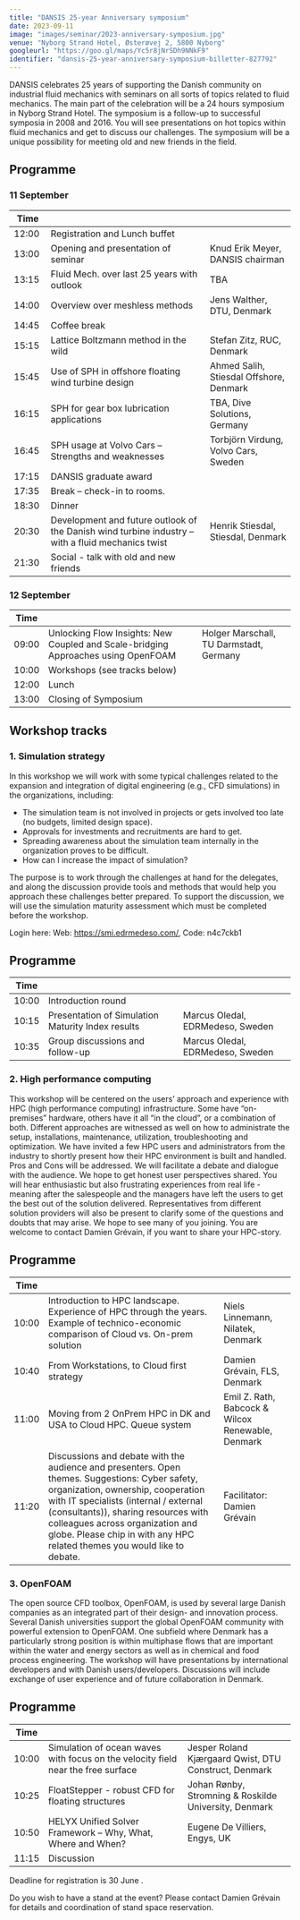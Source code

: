```yaml
---
title: "DANSIS 25-year Anniversary symposium"
date: 2023-09-11
image: "images/seminar/2023-anniversary-symposium.jpg"
venue: "Nyborg Strand Hotel, Østerøvej 2, 5800 Nyborg"
googleurl: "https://goo.gl/maps/Yc5r8jNrSDh9NNkF9"
identifier: "dansis-25-year-anniversary-symposium-billetter-827792"
---
```


DANSIS celebrates 25 years of supporting the Danish community on industrial fluid mechanics with seminars on all sorts of topics related to fluid mechanics. The main part of the celebration will be a 24 hours symposium in Nyborg Strand Hotel. The symposium is a follow-up to successful symposia in 2008 and 2016. You will see presentations on hot topics within fluid mechanics and get to discuss our challenges. The symposium will be a unique possibility for meeting old and new friends in the field.

## Programme

### 11 September

| Time  |             |             |
| ----- | ----------- | ----------- |
| 12:00 | Registration and Lunch buffet |             |
| 13:00 | Opening and presentation of seminar | Knud Erik Meyer, DANSIS chairman |
| 13:15 | Fluid Mech. over last 25 years with outlook | TBA |
| 14:00 | Overview over meshless methods | Jens Walther, DTU, Denmark |
| 14:45 | Coffee break | |
| 15:15 | Lattice Boltzmann method in the wild | Stefan Zitz, RUC, Denmark |
| 15:45 | Use of SPH in offshore floating wind turbine design | Ahmed Salih, Stiesdal Offshore, Denmark |
| 16:15 | SPH for gear box lubrication applications | TBA, Dive Solutions, Germany |
| 16:45 | SPH usage at Volvo Cars – Strengths and weaknesses | Torbjörn Virdung, Volvo Cars, Sweden |
| 17:15 | DANSIS graduate award | |
| 17:35 | Break – check-in to rooms. | |
| 18:30 | Dinner | |
| 20:30 | Development and future outlook of the Danish wind turbine industry – with a fluid mechanics twist | Henrik Stiesdal, Stiesdal, Denmark |
| 21:30 | Social - talk with old and new friends | |

### 12 September

| Time  |             |             |
| ----- | ----------- | ----------- |
| 09:00 | Unlocking Flow Insights: New Coupled and Scale-bridging Approaches using OpenFOAM | Holger Marschall, TU Darmstadt, Germany |
| 10:00 | Workshops (see tracks below) | |
| 12:00 | Lunch | |
| 13:00 | Closing of Symposium | |

## Workshop tracks

### 1. Simulation strategy
In this workshop we will work with some typical challenges related to the expansion and integration of digital engineering (e.g., CFD simulations) in the organizations, including:
- The simulation team is not involved in projects or gets involved too late (no budgets, limited design space).
- Approvals for investments and recruitments are hard to get.
- Spreading awareness about the simulation team internally in the organization proves to be difficult.
- How can I increase the impact of simulation?

The purpose is to work through the challenges at hand for the delegates, and along the discussion provide tools and methods that would help you approach these challenges better prepared.
To support the discussion, we will use the simulation maturity assessment which must be completed before the workshop.

Login here: Web: https://smi.edrmedeso.com/, Code: n4c7ckb1

## Programme

| Time  |             |             |
| ----- | ----------- | ----------- |
| 10:00 | Introduction round | |
| 10:15 | Presentation of Simulation Maturity Index results | Marcus Oledal, EDRMedeso, Sweden |
| 10:35 | Group discussions and follow-up | Marcus Oledal, EDRMedeso, Sweden |

### 2. High performance computing
This workshop will be centered on the users’ approach and experience with HPC (high performance computing) infrastructure. Some have “on-premises” hardware, others have it all “in the cloud”, or a combination of both. Different approaches are witnessed as well on how to administrate the setup, installations, maintenance, utilization, troubleshooting and optimization. We have invited a few HPC users and administrators from the industry to shortly present how their HPC environment is built and handled. Pros and Cons will be addressed. We will facilitate a debate and dialogue with the audience. We hope to get honest user perspectives shared. You will hear enthusiastic but also frustrating experiences from real life - meaning after the salespeople and the managers have left the users to get the best out of the solution delivered. Representatives from different solution providers will also be present to clarify some of the questions and doubts that may arise. We hope to see many of you joining. You are welcome to contact Damien Grévain, if you want to share your HPC-story.

## Programme

| Time  |             |             |
| ----- | ----------- | ----------- |
| 10:00 | Introduction to HPC landscape. Experience of HPC through the years. Example of technico-economic comparison of Cloud vs. On-prem solution | Niels Linnemann, Nilatek, Denmark |
| 10:40 | From Workstations, to Cloud first strategy | Damien Grévain, FLS, Denmark |
| 11:00 | Moving from 2 OnPrem HPC in DK and USA to Cloud HPC. Queue system | Emil Z. Rath, Babcock & Wilcox Renewable, Denmark |
| 11:20 | Discussions and debate with the audience and presenters. Open themes. Suggestions: Cyber safety, organization, ownership, cooperation with IT specialists (internal / external (consultants)), sharing resources with colleagues across organization and globe. Please chip in with any HPC related themes you would like to debate.| Facilitator: Damien Grévain |

### 3. OpenFOAM
The open source CFD toolbox, OpenFOAM, is used by several large Danish companies as an integrated part of their design- and innovation process. Several Danish universities support the global OpenFOAM community with powerful extension to OpenFOAM. One subfield where Denmark has a particularly strong position is within multiphase flows that are important within the water and energy sectors as well as in chemical and food process engineering. The workshop will have presentations by international developers and with Danish users/developers. Discussions will include exchange of user experience and of future collaboration in Denmark.

## Programme

| Time  |             |             |
| ----- | ----------- | ----------- |
| 10:00 | Simulation of ocean waves with focus on the velocity field near the free surface | Jesper Roland Kjærgaard Qwist, DTU Construct, Denmark |
| 10:25 | FloatStepper - robust CFD for floating structures | Johan Rønby, Stromning & Roskilde University, Denmark |
| 10:50 | HELYX Unified Solver Framework – Why, What, Where and When? | Eugene De Villiers, Engys, UK |
| 11:15 | Discussion | |

Deadline for registration is 30 June .

Do you wish to have a stand at the event? 
Please contact Damien Grévain for details and coordination of stand space reservation.